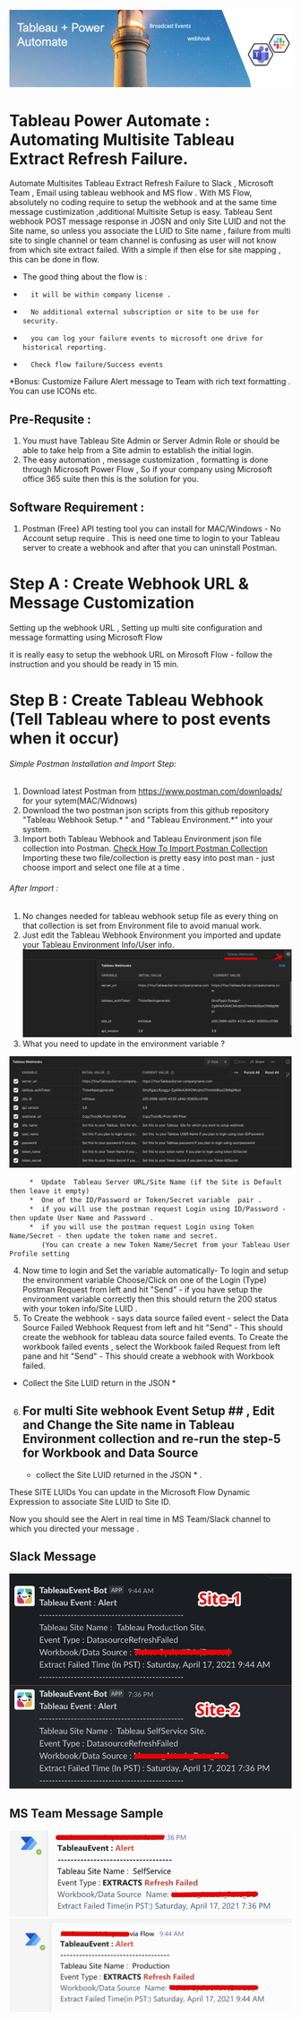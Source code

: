 
![power-automate-4.png](https://github.com/jambesh/tableau-power-automate/blob/main/images/power-automate-jpeg.jpg?raw=true)

# Tableau Power Automate : Automating Multisite Tableau Extract Refresh Failure.
Automate Multisites Tableau Extract Refresh Failure to Slack , Microsoft Team , Email using tableau webhook and MS flow .
With MS Flow, absolutely no coding require to setup the webhook and at the same time message custimization ,additional Multisite Setup is easy.
Tableau Sent webhook POST message response in JOSN and only Site LUID and not the Site name, so unless you associate the LUID to Site name , failure from multi site to single channel or team channel is confusing as user will not know from which site extract failed. With a simple if then else for site mapping , this can be done in flow.

* The good thing about the flow is :
*       it will be within company license .
*       No additional external subscription or site to be use for security.
*       you can log your failure events to microsoft one drive for historical reporting.
*       Check flow failure/Success events 

*Bonus:  Customize Failure Alert message to Team with rich text formatting . You can use ICONs etc.

## Pre-Requsite : 
1) You must have Tableau Site Admin or Server Admin Role or should be able to take help from a Site admin to establish the initial login.
2) The easy automation , message customization , formatting is done through Microsoft Power Flow , So if your company using Microsoft office 365 suite then this is the solution for you.

## Software Requirement :
1) Postman (Free) API testing tool you can install for MAC/Windows  - No Account setup require .
   This is need one time to login to your Tableau server to create a webhook and after that you can uninstall Postman.

# Step A : Create Webhook URL & Message Customization
Setting up the webhook URL , Setting up multi site configuration and message formatting using Microsoft Flow 

it is really easy to setup the webhook URL on Mirosoft Flow -  follow the instruction and you should be ready in 15 min.


# Step B : Create Tableau Webhook (Tell Tableau where to post events when it occur)

###### Simple Postman Installation and Import Step:
   1) Download latest Postman from https://www.postman.com/downloads/ for your sytem(MAC/Widnows)
   2) Download the two postman json scripts from this github repository  "Tableau Webhook Setup.* "  and "Tableau Environment.*"  into your system.
   3) Import both Tableau Webhook and Tableau Environment json file collection into Postman.
      [Check How To Import Postman Collection](https://learning.postman.com/docs/getting-started/importing-and-exporting-data/#importing-github-repositories)
      Importing these two file/collection is pretty easy into post man - just choose import and select one file at a time .
###### After Import :
   1) No changes needed for tableau webhook setup file as every thing on that collection is set from Environment file to avoid manual work.
   2) Just edit the Tableau Webhook Environment you imported and update your Tableau Environment Info/User info.
   ![edit-env-file.jpg](https://github.com/jambesh/tableau-power-automate/blob/main/images/edit-env-file.jpg?raw=true)
   3) What you need to update in the environment variable ?

   ![EnvironmentVariableEdit-3.jpg](https://github.com/jambesh/tableau-power-automate/blob/main/images/EnvironmentVariableEdit-3.jpg?raw=true)
   
         *  Update  Tableau Server URL/Site Name (if the Site is Default then leave it empty)
         *  One of the ID/Password or Token/Secret variable  pair .
         *  if you will use the postman request Login using ID/Password - then update User Name and Password . 
         *  if you will use the postman request Login using Token Name/Secret - then update the token name and secret.
            (You can create a new Token Name/Secret from your Tableau User Profile setting

   4) Now time to login and Set the variable automatically- To login and setup the environment variable Choose/Click on one of the Login (Type) Postman Request from left and hit "Send" - if you have setup the environment variable correctly then this should return the 200 status with your token info/Site LUID .
   5) To Create the webhook - says data source failed event - select the Data Source Failed Webhook Request from left and hit "Send" - This should create the webhook for tableau data source failed events. To Create the workbook failed events , select the Workbook failed Request from left pane and hit "Send" - This should create a webhook with Workbook failed. 
   * Collect the Site LUID return in the JSON  * 

   6) ## For multi Site webhook Event Setup ##  , Edit and Change the Site name in Tableau Environment collection and re-run the step-5 for Workbook and Data Source
      * collect the Site LUID returned in the JSON * .

   These SITE LUIDs You can update in the  Microsoft Flow Dynamic Expression to associate Site LUID to Site ID.

   Now you should see the Alert in real time in MS Team/Slack channel to which you directed your message .
   
  ## Slack Message
  ![Site-1-And-Site-2-Message-Slack.jpg](https://github.com/jambesh/tableau-power-automate/blob/main/images/Site-1-And-Site-2-Message-Slack.jpg?raw=true)
  ## MS Team Message Sample
  ![MS-Team-event-1.jpg](https://github.com/jambesh/tableau-power-automate/blob/main/images/MS-Team-event-1.jpg?raw=true)
  ![MS-Team-event-2.jpg](https://github.com/jambesh/tableau-power-automate/blob/main/images/MS-Team-event-2.jpg?raw=true)
  
   
